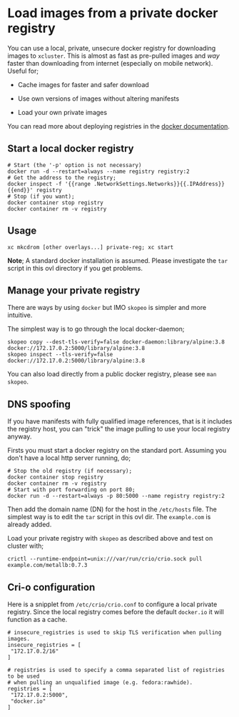 # Load images from a private docker registry

You can use a local, private, unsecure docker registry for downloading
images to `xcluster`. This is almost as fast as pre-pulled images and
*way* faster than downloading from internet (especially on mobile
network). Useful for;

 * Cache images for faster and safer download

 * Use own versions of images without altering manifests

 * Load your own private images

You can read more about deploying registries in the
[docker documentation](https://docs.docker.com/registry/deploying/).


## Start a local docker registry

```
# Start (the '-p' option is not necessary)
docker run -d --restart=always --name registry registry:2
# Get the address to the registry;
docker inspect -f '{{range .NetworkSettings.Networks}}{{.IPAddress}}{{end}}' registry
# Stop (if you want);
docker container stop registry
docker container rm -v registry
```


## Usage

```
xc mkcdrom [other overlays...] private-reg; xc start
```

**Note**; A standard docker installation is assumed. Please
investigate the `tar` script in this ovl directory if you get problems.


## Manage your private registry

There are ways by using `docker` but IMO `skopeo` is simpler and more
intuitive.

The simplest way is to go through the local docker-daemon;

```
skopeo copy --dest-tls-verify=false docker-daemon:library/alpine:3.8 docker://172.17.0.2:5000/library/alpine:3.8
skopeo inspect --tls-verify=false docker://172.17.0.2:5000/library/alpine:3.8
```

You can also load directly from a public docker registry, please see
`man skopeo`.


## DNS spoofing

If you have manifests with fully qualified image references, that is
it includes the registry host, you can "trick" the image pulling to
use your local registry anyway.

Firsts you must start a docker registry on the standard port. Assuming
you don't have a local http server running, do;

```
# Stop the old registry (if necessary);
docker container stop registry
docker container rm -v registry
# Start with port forwarding on port 80;
docker run -d --restart=always -p 80:5000 --name registry registry:2
```

Then add the domain name (DN) for the host in the `/etc/hosts`
file. The simplest way is to edit the `tar` script in this ovl
dir. The `example.com` is already added.

Load your private registry with `skopeo` as described above and test
on cluster with;

```
crictl --runtime-endpoint=unix:///var/run/crio/crio.sock pull example.com/metallb:0.7.3
```


## Cri-o configuration

Here is a snipplet from `/etc/crio/crio.conf` to configure a local
private registry. Since the local registry comes before the default
`docker.io` it will function as a cache.

```
# insecure_registries is used to skip TLS verification when pulling images.
insecure_registries = [
 "172.17.0.2/16"
]

# registries is used to specify a comma separated list of registries to be used
# when pulling an unqualified image (e.g. fedora:rawhide).
registries = [
 "172.17.0.2:5000",
 "docker.io"
]
```
